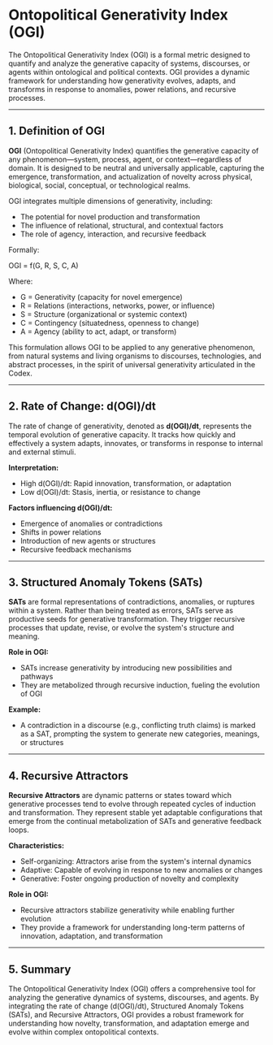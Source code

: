 
# Ontopolitical Generativity Index (OGI)

The Ontopolitical Generativity Index (OGI) is a formal metric designed to quantify and analyze the generative capacity of systems, discourses, or agents within ontological and political contexts. OGI provides a dynamic framework for understanding how generativity evolves, adapts, and transforms in response to anomalies, power relations, and recursive processes.

---

## 1. Definition of OGI


**OGI** (Ontopolitical Generativity Index) quantifies the generative capacity of any phenomenon—system, process, agent, or context—regardless of domain. It is designed to be neutral and universally applicable, capturing the emergence, transformation, and actualization of novelty across physical, biological, social, conceptual, or technological realms.

OGI integrates multiple dimensions of generativity, including:
- The potential for novel production and transformation
- The influence of relational, structural, and contextual factors
- The role of agency, interaction, and recursive feedback

Formally:

OGI = f(G, R, S, C, A)

Where:
- G = Generativity (capacity for novel emergence)
- R = Relations (interactions, networks, power, or influence)
- S = Structure (organizational or systemic context)
- C = Contingency (situatedness, openness to change)
- A = Agency (ability to act, adapt, or transform)

This formulation allows OGI to be applied to any generative phenomenon, from natural systems and living organisms to discourses, technologies, and abstract processes, in the spirit of universal generativity articulated in the Codex.

---

## 2. Rate of Change: d(OGI)/dt

The rate of change of generativity, denoted as **d(OGI)/dt**, represents the temporal evolution of generative capacity. It tracks how quickly and effectively a system adapts, innovates, or transforms in response to internal and external stimuli.

**Interpretation:**
- High d(OGI)/dt: Rapid innovation, transformation, or adaptation
- Low d(OGI)/dt: Stasis, inertia, or resistance to change

**Factors influencing d(OGI)/dt:**
- Emergence of anomalies or contradictions
- Shifts in power relations
- Introduction of new agents or structures
- Recursive feedback mechanisms

---

## 3. Structured Anomaly Tokens (SATs)

**SATs** are formal representations of contradictions, anomalies, or ruptures within a system. Rather than being treated as errors, SATs serve as productive seeds for generative transformation. They trigger recursive processes that update, revise, or evolve the system's structure and meaning.

**Role in OGI:**
- SATs increase generativity by introducing new possibilities and pathways
- They are metabolized through recursive induction, fueling the evolution of OGI

**Example:**
- A contradiction in a discourse (e.g., conflicting truth claims) is marked as a SAT, prompting the system to generate new categories, meanings, or structures

---

## 4. Recursive Attractors

**Recursive Attractors** are dynamic patterns or states toward which generative processes tend to evolve through repeated cycles of induction and transformation. They represent stable yet adaptable configurations that emerge from the continual metabolization of SATs and generative feedback loops.

**Characteristics:**
- Self-organizing: Attractors arise from the system's internal dynamics
- Adaptive: Capable of evolving in response to new anomalies or changes
- Generative: Foster ongoing production of novelty and complexity

**Role in OGI:**
- Recursive attractors stabilize generativity while enabling further evolution
- They provide a framework for understanding long-term patterns of innovation, adaptation, and transformation

---

## 5. Summary

The Ontopolitical Generativity Index (OGI) offers a comprehensive tool for analyzing the generative dynamics of systems, discourses, and agents. By integrating the rate of change (d(OGI)/dt), Structured Anomaly Tokens (SATs), and Recursive Attractors, OGI provides a robust framework for understanding how novelty, transformation, and adaptation emerge and evolve within complex ontopolitical contexts.
